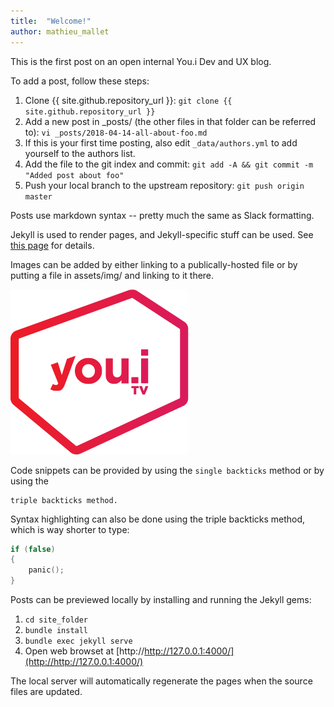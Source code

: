 ```yaml
---
title:  "Welcome!"
author: mathieu_mallet
---
```

This is the first post on an open internal You.i Dev and UX blog.

To add a post, follow these steps:

1. Clone {{ site.github.repository_url }}:
`git clone {{ site.github.repository_url }}`
2. Add a new post in _posts/ (the other files in that folder can be referred to):
`vi _posts/2018-04-14-all-about-foo.md`
3. If this is your first time posting, also edit `_data/authors.yml` to add yourself to the authors list.
4. Add the file to the git index and commit:
`git add -A && git commit -m "Added post about foo"`
5. Push your local branch to the upstream repository:
`git push origin master`

Posts use markdown syntax -- pretty much the same as Slack formatting.

Jekyll is used to render pages, and Jekyll-specific stuff can be used. See [this page](https://jekyllrb.com/docs/posts/) for details.

Images can be added by either linking to a publically-hosted file or by putting a file in assets/img/ and linking to it there.

![You.i Logo](/assets/img/youi-logo.png)

Code snippets can be provided by using the `single backticks` method or by using the

```
triple backticks method.
```

Syntax highlighting can also be done using the triple backticks method, which is way shorter to type:

```c++
if (false)
{
    panic();
}
```

Posts can be previewed locally by installing and running the Jekyll gems:

1. `cd site_folder`
2. `bundle install`
3. `bundle exec jekyll serve`
4. Open web browset at [http://http://127.0.0.1:4000/](http://http://127.0.0.1:4000/)

The local server will automatically regenerate the pages when the source files are updated.

